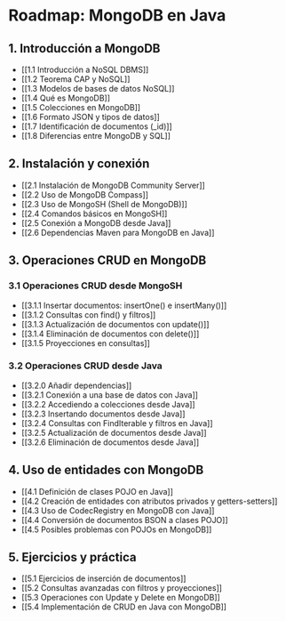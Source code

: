 # **Roadmap: MongoDB en Java**

## **1. Introducción a MongoDB**

- [[1.1 Introducción a NoSQL DBMS]]
- [[1.2 Teorema CAP y NoSQL]]
- [[1.3 Modelos de bases de datos NoSQL]]
- [[1.4 Qué es MongoDB]]
- [[1.5 Colecciones en MongoDB]]
- [[1.6 Formato JSON y tipos de datos]]
- [[1.7 Identificación de documentos (_id)]]
- [[1.8 Diferencias entre MongoDB y SQL]]

## **2. Instalación y conexión**

- [[2.1 Instalación de MongoDB Community Server]]
- [[2.2 Uso de MongoDB Compass]]
- [[2.3 Uso de MongoSH (Shell de MongoDB)]]
- [[2.4 Comandos básicos en MongoSH]]
- [[2.5 Conexión a MongoDB desde Java]]
- [[2.6 Dependencias Maven para MongoDB en Java]]

## **3. Operaciones CRUD en MongoDB**

### **3.1 Operaciones CRUD desde MongoSH**

- [[3.1.1 Insertar documentos: insertOne() e insertMany()]]
- [[3.1.2 Consultas con find() y filtros]]
- [[3.1.3 Actualización de documentos con update()]]
- [[3.1.4 Eliminación de documentos con delete()]]
- [[3.1.5 Proyecciones en consultas]]

### **3.2 Operaciones CRUD desde Java**

- [[3.2.0 Añadir dependencias]]
- [[3.2.1 Conexión a una base de datos con Java]]
- [[3.2.2 Accediendo a colecciones desde Java]]
- [[3.2.3 Insertando documentos desde Java]]
- [[3.2.4 Consultas con FindIterable y filtros en Java]]
- [[3.2.5 Actualización de documentos desde Java]]
- [[3.2.6 Eliminación de documentos desde Java]]

## **4. Uso de entidades con MongoDB**

- [[4.1 Definición de clases POJO en Java]]
- [[4.2 Creación de entidades con atributos privados y getters-setters]]
- [[4.3 Uso de CodecRegistry en MongoDB con Java]]
- [[4.4 Conversión de documentos BSON a clases POJO]]
- [[4.5 Posibles problemas con POJOs en MongoDB]]

## **5. Ejercicios y práctica**

- [[5.1 Ejercicios de inserción de documentos]]
- [[5.2 Consultas avanzadas con filtros y proyecciones]]
- [[5.3 Operaciones con Update y Delete en MongoDB]]
- [[5.4 Implementación de CRUD en Java con MongoDB]]
